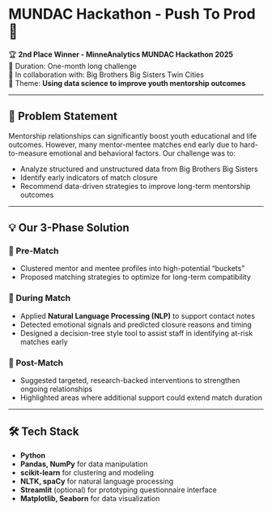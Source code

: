 # MUNDAC Hackathon - Push To Prod 🚀

🏆 **2nd Place Winner - MinneAnalytics MUNDAC Hackathon 2025**  
📅 Duration: One-month long challenge  
🤝 In collaboration with: Big Brothers Big Sisters Twin Cities  
🎯 Theme: **Using data science to improve youth mentorship outcomes**

---

## 🧠 Problem Statement

Mentorship relationships can significantly boost youth educational and life outcomes. However, many mentor-mentee matches end early due to hard-to-measure emotional and behavioral factors. Our challenge was to:

- Analyze structured and unstructured data from Big Brothers Big Sisters
- Identify early indicators of match closure
- Recommend data-driven strategies to improve long-term mentorship outcomes

---

## 💡 Our 3-Phase Solution

### 🔹 Pre-Match
- Clustered mentor and mentee profiles into high-potential “buckets”
- Proposed matching strategies to optimize for long-term compatibility

### 🔹 During Match
- Applied **Natural Language Processing (NLP)** to support contact notes
- Detected emotional signals and predicted closure reasons and timing
- Designed a decision-tree style tool to assist staff in identifying at-risk matches early

### 🔹 Post-Match
- Suggested targeted, research-backed interventions to strengthen ongoing relationships
- Highlighted areas where additional support could extend match duration

---

## 🛠️ Tech Stack

- **Python**  
- **Pandas, NumPy** for data manipulation  
- **scikit-learn** for clustering and modeling  
- **NLTK, spaCy** for natural language processing  
- **Streamlit** (optional) for prototyping questionnaire interface  
- **Matplotlib, Seaborn** for data visualization
